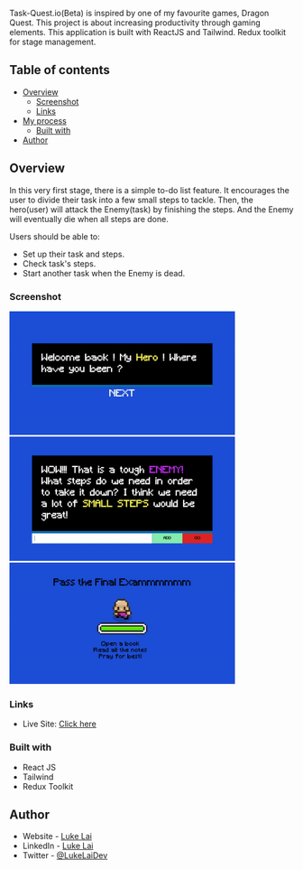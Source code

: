 Task-Quest.io(Beta) is inspired by one of my favourite games, Dragon Quest. This project is about increasing productivity through gaming elements. This application is built with ReactJS and Tailwind. Redux toolkit for stage management.



## Table of contents

- [Overview](#overview)
  - [Screenshot](#screenshot)
  - [Links](#links)
- [My process](#my-process)
  - [Built with](#built-with)
- [Author](#author)



## Overview

In this very first stage, there is a simple to-do list feature. It encourages the user to divide their task into a few small steps to tackle. Then, the hero(user) will attack the Enemy(task) by finishing the steps. And the Enemy will eventually die when all steps are done.

Users should be able to:

- Set up their task and steps.
- Check task's steps.
- Start another task when the Enemy is dead.

### Screenshot

<img src="./preview/textAnimation.gif" width="400" />
<img src="./preview/mission.gif" width="400" />
<img src="./preview/combat.gif" width="400" />


### Links

- Live Site: [Click here](https://task-quest-io.netlify.app/)

### Built with

- React JS
- Tailwind
- Redux Toolkit


## Author

- Website - [Luke Lai](https://lukelai.tech/)
- LinkedIn - [Luke Lai](https://www.linkedin.com/in/luke-lai-309a3522b/)
- Twitter - [@LukeLaiDev](https://www.twitter.com/LukeLaiDev)

